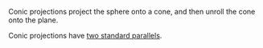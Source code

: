 Conic projections project the sphere onto a cone, and then unroll the cone onto the plane.

Conic projections have [two standard parallels](https://pub.dev/documentation/d4_geo/latest/d4_geo/GeoConicProjection/parallels.html).